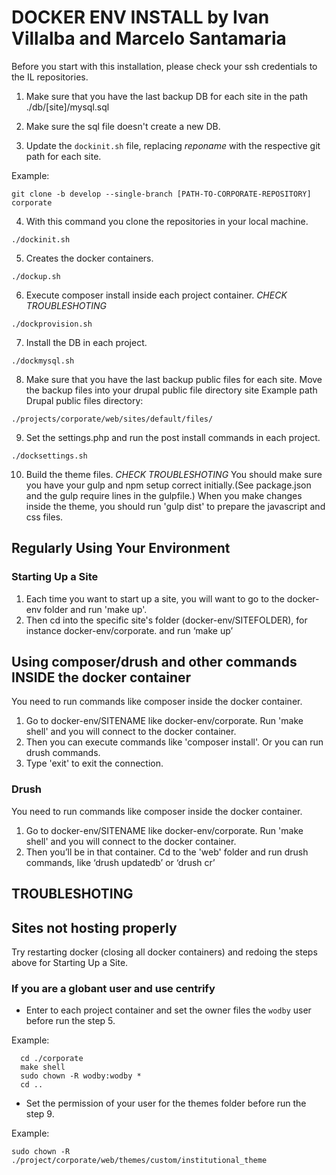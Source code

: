
# DOCKER ENV INSTALL by Ivan Villalba and Marcelo Santamaria

Before you start with this installation, please check your ssh credentials to the IL repositories.

1. Make sure that you have the last backup DB for each site in the path ./db/[site]/mysql.sql

2. Make sure the sql file doesn't create a new DB.

3. Update the `dockinit.sh` file, replacing _reponame_ with the respective git path for each site.

Example:
```
git clone -b develop --single-branch [PATH-TO-CORPORATE-REPOSITORY] corporate
```

4. With this command you clone the repositories in your local machine. 
```
./dockinit.sh
``` 

5. Creates the docker containers.
```
./dockup.sh
```

6. Execute composer install inside each project container. *CHECK TROUBLESHOTING*
```
./dockprovision.sh
```

7. Install the DB in each project.
```
./dockmysql.sh
```

8. Make sure that you have the last backup public files for each site. Move the backup files into your drupal public file directory site
Example path Drupal public files directory:
```
./projects/corporate/web/sites/default/files/
```

9. Set the settings.php and run the post install commands in each project.
```
./docksettings.sh
```

10. Build the theme files. *CHECK TROUBLESHOTING*
You should make sure you have your gulp and npm setup correct initially.(See package.json and the gulp require lines in the gulpfile.)
When you make changes inside the theme, you should run 'gulp dist' to prepare the javascript and css files.

## Regularly Using Your Environment

### Starting Up a Site
1. Each time you want to start up a site, you will want to go to the docker-env folder and run 'make up'.
2. Then cd into the specific site's folder (docker-env/SITEFOLDER), for instance docker-env/corporate.  and run ‘make up’

## Using composer/drush and other commands INSIDE the docker container
You need to run commands like composer inside the docker container.
1. Go to docker-env/SITENAME like docker-env/corporate. Run 'make shell' and you will connect to the docker container.
2. Then you can execute commands like 'composer install'. Or you can run drush commands.
3. Type 'exit' to exit the connection.

### Drush
You need to run commands like composer inside the docker container.
1. Go to docker-env/SITENAME like docker-env/corporate. Run 'make shell' and you will connect to the docker container.
2. Then you’ll be in that container. Cd to the 'web' folder and run drush commands, like ‘drush updatedb’ or ‘drush cr’


## TROUBLESHOTING

## Sites not hosting properly
Try restarting docker (closing all docker containers) and redoing the steps above for Starting Up a Site. 

### If you are a globant user and use centrify

- Enter to each project container and set the owner files the `wodby` user before run the step 5.

Example: 
```
  cd ./corporate
  make shell
  sudo chown -R wodby:wodby *
  cd ..
```

- Set the permission of your user for the themes folder before run the step 9.

Example:
```
sudo chown -R ./project/corporate/web/themes/custom/institutional_theme
```
